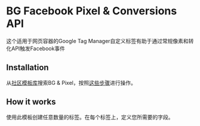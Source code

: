# BG Facebook Pixel & Conversions API

这个适用于网页容器的Google Tag Manager自定义标签有助于通过常规像素和转化API触发Facebook事件

## Installation

从[社区模板库](https://tagmanager.google.com/gallery/#/owners/Adsmurai-Google-Tag-Manager-Templates/templates/adsmurai-facebook-pixel-and-conversions-api)搜索BG & Pixel，按照[这些步骤](https://support.google.com/tagmanager/answer/9454109?hl=en)进行操作。

## How it works

使用此模板创建任意数量的标签。在每个标签上，定义您所需要的字段。